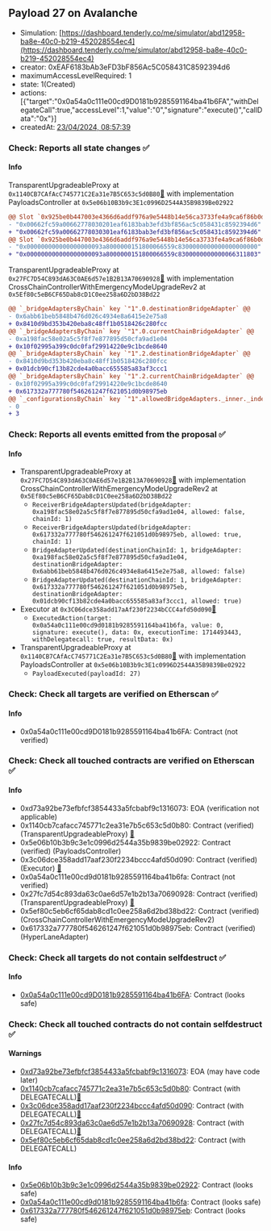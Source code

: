 ## Payload 27 on Avalanche

- Simulation: [https://dashboard.tenderly.co/me/simulator/abd12958-ba8e-40c0-b219-452028554ec4](https://dashboard.tenderly.co/me/simulator/abd12958-ba8e-40c0-b219-452028554ec4)
- creator: 0xEAF6183bAb3eFD3bF856Ac5C058431C8592394d6
- maximumAccessLevelRequired: 1
- state: 1(Created)
- actions: [{"target":"0x0a54a0c111e00cd9D0181b9285591164ba41b6FA","withDelegateCall":true,"accessLevel":1,"value":"0","signature":"execute()","callData":"0x"}]
- createdAt: [23/04/2024, 08:57:39](https://snowscan.xyz/tx/0xfe80bcad5f6231ad1852cdac68462bda92d8827f2ea600bff00a323cea47e175)

### Check: Reports all state changes :white_check_mark:

#### Info


TransparentUpgradeableProxy at `0x1140CB7CAfAcC745771C2Ea31e7B5C653c5d0B80`[:ghost:](https://github.com/bgd-labs/aave-address-book "GovernanceV3Avalanche.PAYLOADS_CONTROLLER") with implementation PayloadsController at `0x5e06b10B3b9c3E1c0996D2544A35B9839Be02922`
```diff
@@ Slot `0x925be0b447003e4366d6addf976a9e5448b14e56ca3733fe4a9ca6f86b0dcbd5` @@
- "0x00662fc59a00662778030201eaf6183bab3efd3bf856ac5c058431c8592394d6"
+ "0x00662fc59a00662778030301eaf6183bab3efd3bf856ac5c058431c8592394d6"
@@ Slot `0x925be0b447003e4366d6addf976a9e5448b14e56ca3733fe4a9ca6f86b0dcbd6` @@
- "0x000000000000000000093a8000000151800066559c8300000000000000000000"
+ "0x000000000000000000093a8000000151800066559c8300000000000066311803"
```

TransparentUpgradeableProxy at `0x27FC7D54C893dA63C0AE6d57e1B2B13A70690928`[:ghost:](https://github.com/bgd-labs/aave-address-book "GovernanceV3Avalanche.CROSS_CHAIN_CONTROLLER") with implementation CrossChainControllerWithEmergencyModeUpgradeRev2 at `0x5Ef80c5eB6CF65Dab8cD1C0ee258a6D2bD38Bd22`
```diff
@@ `_bridgeAdaptersByChain` key `"1".0.destinationBridgeAdapter` @@
- 0x6abb61beb5848b476d026c4934e8a6415e2e75a8
+ 0x8410d9bd353b420eba8c48ff1b0518426c280fcc
@@ `_bridgeAdaptersByChain` key `"1".0.currentChainBridgeAdapter` @@
- 0xa198fac58e02a5c5f8f7e877895d50cfa9ad1e04
+ 0x10f02995a399c0dc0faf29914220e9c1bcde8640
@@ `_bridgeAdaptersByChain` key `"1".2.destinationBridgeAdapter` @@
- 0x8410d9bd353b420eba8c48ff1b0518426c280fcc
+ 0x01dcb90cf13b82cde4a0bacc655585a83af3ccc1
@@ `_bridgeAdaptersByChain` key `"1".2.currentChainBridgeAdapter` @@
- 0x10f02995a399c0dc0faf29914220e9c1bcde8640
+ 0x617332a777780f546261247f621051d0b98975eb
@@ `_configurationsByChain` key `"1".allowedBridgeAdapters._inner._indexes.0x000000000000000000000000617332a777780f546261247f621051d0b98975eb` @@
- 0
+ 3
```


### Check: Reports all events emitted from the proposal :white_check_mark:

#### Info

- TransparentUpgradeableProxy at `0x27FC7D54C893dA63C0AE6d57e1B2B13A70690928`[:ghost:](https://github.com/bgd-labs/aave-address-book "GovernanceV3Avalanche.CROSS_CHAIN_CONTROLLER") with implementation CrossChainControllerWithEmergencyModeUpgradeRev2 at `0x5Ef80c5eB6CF65Dab8cD1C0ee258a6D2bD38Bd22`
  - `ReceiverBridgeAdaptersUpdated(bridgeAdapter: 0xa198fac58e02a5c5f8f7e877895d50cfa9ad1e04, allowed: false, chainId: 1)`
  - `ReceiverBridgeAdaptersUpdated(bridgeAdapter: 0x617332a777780f546261247f621051d0b98975eb, allowed: true, chainId: 1)`
  - `BridgeAdapterUpdated(destinationChainId: 1, bridgeAdapter: 0xa198fac58e02a5c5f8f7e877895d50cfa9ad1e04, destinationBridgeAdapter: 0x6abb61beb5848b476d026c4934e8a6415e2e75a8, allowed: false)`
  - `BridgeAdapterUpdated(destinationChainId: 1, bridgeAdapter: 0x617332a777780f546261247f621051d0b98975eb, destinationBridgeAdapter: 0x01dcb90cf13b82cde4a0bacc655585a83af3ccc1, allowed: true)`
- Executor at `0x3C06dce358add17aAf230f2234bCCC4afd50d090`[:ghost:](https://github.com/bgd-labs/aave-address-book "AaveV2Avalanche.POOL_ADMIN, AaveV3Avalanche.ACL_ADMIN, GovernanceV3Avalanche.EXECUTOR_LVL_1")
  - `ExecutedAction(target: 0x0a54a0c111e00cd9d0181b9285591164ba41b6fa, value: 0, signature: execute(), data: 0x, executionTime: 1714493443, withDelegatecall: true, resultData: 0x)`
- TransparentUpgradeableProxy at `0x1140CB7CAfAcC745771C2Ea31e7B5C653c5d0B80`[:ghost:](https://github.com/bgd-labs/aave-address-book "GovernanceV3Avalanche.PAYLOADS_CONTROLLER") with implementation PayloadsController at `0x5e06b10B3b9c3E1c0996D2544A35B9839Be02922`
  - `PayloadExecuted(payloadId: 27)`

### Check: Check all targets are verified on Etherscan :white_check_mark:

#### Info

- 0x0a54a0c111e00cd9D0181b9285591164ba41b6FA: Contract (not verified) 

### Check: Check all touched contracts are verified on Etherscan :white_check_mark:

#### Info

- 0xd73a92be73efbfcf3854433a5fcbabf9c1316073: EOA (verification not applicable)
- 0x1140cb7cafacc745771c2ea31e7b5c653c5d0b80: Contract (verified) (TransparentUpgradeableProxy) [:ghost:](https://github.com/bgd-labs/aave-address-book "GovernanceV3Avalanche.PAYLOADS_CONTROLLER")
- 0x5e06b10b3b9c3e1c0996d2544a35b9839be02922: Contract (verified) (PayloadsController) 
- 0x3c06dce358add17aaf230f2234bccc4afd50d090: Contract (verified) (Executor) [:ghost:](https://github.com/bgd-labs/aave-address-book "AaveV2Avalanche.POOL_ADMIN, AaveV3Avalanche.ACL_ADMIN, GovernanceV3Avalanche.EXECUTOR_LVL_1")
- 0x0a54a0c111e00cd9d0181b9285591164ba41b6fa: Contract (not verified) 
- 0x27fc7d54c893da63c0ae6d57e1b2b13a70690928: Contract (verified) (TransparentUpgradeableProxy) [:ghost:](https://github.com/bgd-labs/aave-address-book "GovernanceV3Avalanche.CROSS_CHAIN_CONTROLLER")
- 0x5ef80c5eb6cf65dab8cd1c0ee258a6d2bd38bd22: Contract (verified) (CrossChainControllerWithEmergencyModeUpgradeRev2) 
- 0x617332a777780f546261247f621051d0b98975eb: Contract (verified) (HyperLaneAdapter) 

### Check: Check all targets do not contain selfdestruct :white_check_mark:

#### Info

- [0x0a54a0c111e00cd9D0181b9285591164ba41b6FA](https://snowscan.xyz/address/0x0a54a0c111e00cd9D0181b9285591164ba41b6FA): Contract (looks safe)

### Check: Check all touched contracts do not contain selfdestruct :white_check_mark:

#### Warnings

- [0xd73a92be73efbfcf3854433a5fcbabf9c1316073](https://snowscan.xyz/address/0xd73a92be73efbfcf3854433a5fcbabf9c1316073): EOA (may have code later)
- [0x1140cb7cafacc745771c2ea31e7b5c653c5d0b80](https://snowscan.xyz/address/0x1140cb7cafacc745771c2ea31e7b5c653c5d0b80): Contract (with DELEGATECALL)[:ghost:](https://github.com/bgd-labs/aave-address-book "GovernanceV3Avalanche.PAYLOADS_CONTROLLER")
- [0x3c06dce358add17aaf230f2234bccc4afd50d090](https://snowscan.xyz/address/0x3c06dce358add17aaf230f2234bccc4afd50d090): Contract (with DELEGATECALL)[:ghost:](https://github.com/bgd-labs/aave-address-book "AaveV2Avalanche.POOL_ADMIN, AaveV3Avalanche.ACL_ADMIN, GovernanceV3Avalanche.EXECUTOR_LVL_1")
- [0x27fc7d54c893da63c0ae6d57e1b2b13a70690928](https://snowscan.xyz/address/0x27fc7d54c893da63c0ae6d57e1b2b13a70690928): Contract (with DELEGATECALL)[:ghost:](https://github.com/bgd-labs/aave-address-book "GovernanceV3Avalanche.CROSS_CHAIN_CONTROLLER")
- [0x5ef80c5eb6cf65dab8cd1c0ee258a6d2bd38bd22](https://snowscan.xyz/address/0x5ef80c5eb6cf65dab8cd1c0ee258a6d2bd38bd22): Contract (with DELEGATECALL)

#### Info

- [0x5e06b10b3b9c3e1c0996d2544a35b9839be02922](https://snowscan.xyz/address/0x5e06b10b3b9c3e1c0996d2544a35b9839be02922): Contract (looks safe)
- [0x0a54a0c111e00cd9d0181b9285591164ba41b6fa](https://snowscan.xyz/address/0x0a54a0c111e00cd9d0181b9285591164ba41b6fa): Contract (looks safe)
- [0x617332a777780f546261247f621051d0b98975eb](https://snowscan.xyz/address/0x617332a777780f546261247f621051d0b98975eb): Contract (looks safe)

